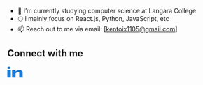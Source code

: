 - 🔭 I’m currently studying computer science at Langara College
- 🌕 I mainly focus on React.js, Python, JavaScript, etc
- 📫 Reach out to me via email: [kentoix1105@gmail.com]

##  Connect with me
<a href="https://www.linkedin.com/in/kento-kanehira-ixx/">
  <img src="linked-in-alt.svg" alt="linkedin" width="35" height="25">
</a>
